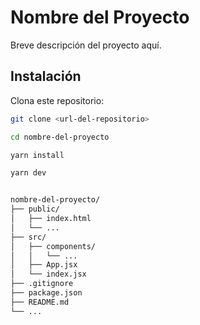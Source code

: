 # Nombre del Proyecto

Breve descripción del proyecto aquí.

## Instalación

Clona este repositorio:

```bash
git clone <url-del-repositorio>

cd nombre-del-proyecto

yarn install

yarn dev


nombre-del-proyecto/
├── public/
│   ├── index.html
│   └── ...
├── src/
│   ├── components/
│   │   └── ...
│   ├── App.jsx
│   └── index.jsx
├── .gitignore
├── package.json
├── README.md
└── ...
